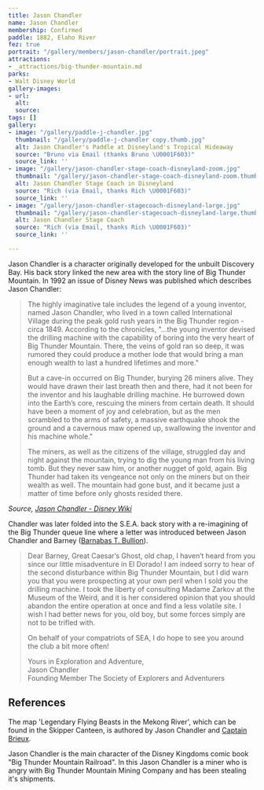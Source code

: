 ```yaml
---
title: Jason Chandler
name: Jason Chandler
membership: Confirmed
paddle: 1882, Elaho River
fez: true
portrait: "/gallery/members/jason-chandler/portrait.jpeg"
attractions:
- _attractions/big-thunder-mountain.md
parks:
- Walt Disney World
gallery-images:
- url: 
  alt: 
  source: 
tags: []
gallery:
- image: "/gallery/paddle-j-chandler.jpg"
  thumbnail: "/gallery/paddle-j-chandler copy.thumb.jpg"
  alt: Jason Chandler's Paddle at Disneyland's Tropical Hideaway
  source: "Bruno via Email (thanks Bruno \U0001F603)"
  source_link: ''
- image: "/gallery/jason-chandler-stage-coach-disneyland-zoom.jpg"
  thumbnail: "/gallery/jason-chandler-stage-coach-disneyland-zoom.thumb.jpeg"
  alt: Jason Chandler Stage Coach in Disneyland
  source: "Rich (via Email, thanks Rich \U0001F603)"
  source_link: ''
- image: "/gallery/jason-chandler-stagecoach-disneyland-large.jpg"
  thumbnail: "/gallery/jason-chandler-stagecoach-disneyland-large.thumb.jpeg"
  alt: Jason Chandler Stage Coach
  source: "Rich (via Email, thanks Rich \U0001F603)"
  source_link: ''

---
```

Jason Chandler is a character originally developed for the unbuilt Discovery Bay. His back story linked the new area with the story line of Big Thunder Mountain. In 1992 an issue of Disney News was published which describes Jason Chandler:

> The highly imaginative tale includes the legend of a young inventor, named Jason Chandler, who lived in a town called International Village during the peak gold rush years in the Big Thunder region - circa 1849. According to the chronicles, "...the young inventor devised the drilling machine with the capability of boring into the very heart of Big Thunder Mountain. There, the veins of gold ran so deep, it was rumored they could produce a mother lode that would bring a man enough wealth to last a hundred lifetimes and more."
>
> But a cave-in occurred on Big Thunder, burying 26 miners alive. They would have drawn their last breath then and there, had it not been for the inventor and his laughable drilling machine. He burrowed down into the Earth’s core, rescuing the miners from certain death. It should have been a moment of joy and celebration, but as the men scrambled to the arms of safety, a massive earthquake shook the ground and a cavernous maw opened up, swallowing the inventor and his machine whole."
>
> The miners, as well as the citizens of the village, struggled day and night against the mountain, trying to dig the young man from his living tomb. But they never saw him, or another nugget of gold, again. Big Thunder had taken its vengeance not only on the miners but on their wealth as well. The mountain had gone bust, and it became just a matter of time before only ghosts resided there.

_Source, [Jason Chandler - Disney Wiki](http://disney.wikia.com/wiki/Jason_Chandler)_

Chandler was later folded into the S.E.A. back story with a re-imagining of the Big Thunder queue line where a letter was introduced between Jason Chandler and Barney ([Barnabas T. Bullion](/sea/members/barnabas-t-bullion)).

> Dear Barney, Great Caesar’s Ghost, old chap, I haven’t heard from you since our little misadventure in El Dorado! I am indeed sorry to hear of the second disturbance within Big Thunder Mountain, but I did warn you that you were prospecting at your own peril when I sold you the drilling machine. I took the liberty of consulting Madame Zarkov at the Museum of the Weird, and it is her considered opinion that you should abandon the entire operation at once and find a less volatile site. I wish I had better news for you, old boy, but some forces simply are not to be trifled with.
>
> On behalf of your compatriots of SEA, I do hope to see you around the club a bit more often!
>
> Yours in Exploration and Adventure,  
> Jason Chandler  
> Founding Member The Society of Explorers and Adventurers

## References

The map 'Legendary Flying Beasts in the Mekong River', which can be found in the Skipper Canteen, is authored by Jason Chandler and [Captain Brieux](/sea/members/captain-brieux).

Jason Chandler is the main character of the Disney Kingdoms comic book "Big Thunder Mountain Railroad". In this Jason Chandler is a miner who is angry with Big Thunder Mountain Mining Company and has been stealing it's shipments.